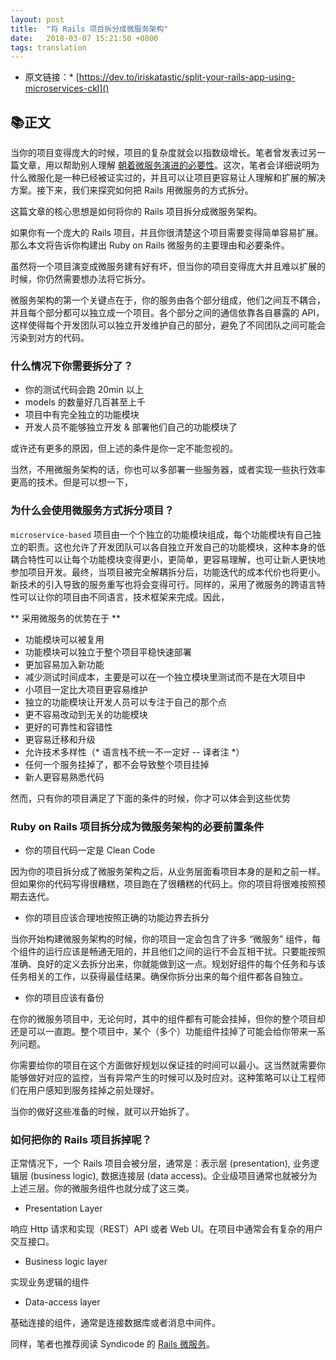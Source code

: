 ```yaml
---
layout: post
title:  "将 Rails 项目拆分成微服务架构"
date:   2018-03-07 15:21:50 +0800
tags: translation
---
```


* 原文链接：* [https://dev.to/iriskatastic/split-your-rails-app-using-microservices-ckl]()

## 📚正文
当你的项目变得庞大的时候，项目的复杂度就会以指数级增长。笔者曾发表过另一篇文章，用以帮助别人理解 [朝着微服务演进的必要性](http://syndicode.co/2017/06/29/the-necessity-of-a-microservice-approach/)。这次，笔者会详细说明为什么微服化是一种已经被证实过的，并且可以让项目更容易让人理解和扩展的解决方案。接下来，我们来探究如何把 Rails 用微服务的方式拆分。

这篇文章的核心思想是如何将你的 Rails 项目拆分成微服务架构。

如果你有一个庞大的 Rails 项目，并且你很清楚这个项目需要变得简单容易扩展。那么本文将告诉你构建出 Ruby on Rails 微服务的主要理由和必要条件。

虽然将一个项目演变成微服务建有好有坏，但当你的项目变得庞大并且难以扩展的时候，你仍然需要想办法将它拆分。

微服务架构的第一个关键点在于，你的服务由各个部分组成，他们之间互不耦合，并且每个部分都可以独立成一个项目。各个部分之间的通信依靠各自暴露的 API，这样使得每个开发团队可以独立开发维护自己的部分，避免了不同团队之间可能会污染到对方的代码。

### 什么情况下你需要拆分了？
* 你的测试代码会跑 20min 以上
* models 的数量好几百甚至上千
* 项目中有完全独立的功能模块
* 开发人员不能够独立开发 & 部署他们自己的功能模块了

或许还有更多的原因，但上述的条件是你一定不能忽视的。

当然，不用微服务架构的话，你也可以多部署一些服务器，或者实现一些执行效率更高的技术。但是可以想一下，

### 为什么会使用微服务方式拆分项目？

`microservice-based` 项目由一个个独立的功能模块组成，每个功能模块有自己独立的职责。这也允许了开发团队可以各自独立开发自己的功能模块，这种本身的低耦合特性可以让每个功能模块变得更小，更简单，更容易理解，也可让新人更快地参加项目开发。最终，当项目被完全解耦拆分后，功能迭代的成本代价也将更小。新技术的引入导致的服务重写也将会变得可行。同样的，采用了微服务的跨语言特性可以让你的项目由不同语言，技术框架来完成。因此，

** 采用微服务的优势在于 **
* 功能模块可以被复用
* 功能模块可以独立于整个项目平稳快速部署
* 更加容易加入新功能
* 减少测试时间成本，主要是可以在一个独立模块里测试而不是在大项目中
* 小项目一定比大项目更容易维护
* 独立的功能模块让开发人员可以专注于自己的那个点
* 更不容易改动到无关的功能模块
* 更好的可靠性和容错性
* 更容易迁移和升级
* 允许技术多样性（* 语言栈不统一不一定好 -- 译者注 *）
* 任何一个服务挂掉了，都不会导致整个项目挂掉
* 新人更容易熟悉代码

然而，只有你的项目满足了下面的条件的时候，你才可以体会到这些优势

### Ruby on Rails 项目拆分成为微服务架构的必要前置条件
* 你的项目代码一定是 Clean Code

因为你的项目拆分成了微服务架构之后，从业务层面看项目本身的是和之前一样。但如果你的代码写得很糟糕，项目跑在了很糟糕的代码上。你的项目将很难按照预期去迭代。

* 你的项目应该合理地按照正确的功能边界去拆分

当你开始构建微服务架构的时候，你的项目一定会包含了许多 “微服务” 组件，每个组件的运行应该是畅通无阻的，并且他们之间的运行不会互相干扰。只要能按照准确、良好的定义去拆分出来，你就能做到这一点。规划好组件的每个任务和与该任务相关的工作，以获得最佳结果。确保你拆分出来的每个组件都各自独立。

* 你的项目应该有备份

在你的微服务项目中，无论何时，其中的组件都有可能会挂掉，但你的整个项目却还是可以一直跑。整个项目中，某个（多个）功能组件挂掉了可能会给你带来一系列问题。

你需要给你的项目在这个方面做好规划以保证挂的时间可以最小。这当然就需要你能够做好对应的监控，当有异常产生的时候可以及时应对。这种策略可以让工程师们在用户感知到服务挂掉之前处理好。

当你的做好这些准备的时候，就可以开始拆了。

### 如何把你的 Rails 项目拆掉呢？

正常情况下，一个 Rails 项目会被分层，通常是：表示层 (presentation), 业务逻辑层 (business logic), 数据连接层 (data access)。企业级项目通常也就被分为上述三层。你的微服务组件也就分成了这三类。
* Presentation Layer

响应 Http 请求和实现（REST）API 或者 Web UI。在项目中通常会有复杂的用户交互接口。
* Business logic layer

实现业务逻辑的组件
* Data-access layer

基础连接的组件，通常是连接数据库或者消息中间件。

同样，笔者也推荐阅读 Syndicode 的 [Rails 微服务](http://syndicode.co/2016/03/28/ruby-on-rails-microservices/)。
